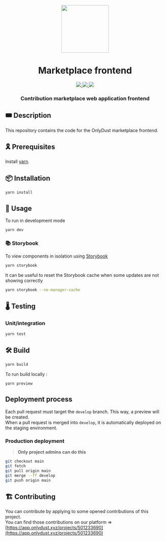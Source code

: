 <p align="center">
    <img width="150" src="docs/resources/img/logo.png" />
</p>
<div align="center">
  <h1 align="center">Marketplace frontend</h1>
  <p align="center">
    <a href="https://discord.gg/onlydust">
        <img src="https://img.shields.io/badge/Discord-6666FF?style=for-the-badge&logo=discord&logoColor=white" />
    </a>
    <a href="https://twitter.com/intent/follow?screen_name=onlydust_xyz">
        <img src="https://img.shields.io/badge/Twitter-1DA1F2?style=for-the-badge&logo=twitter&logoColor=white" />
    </a>
    <a href="https://contributions.onlydust.xyz/">
        <img src="https://img.shields.io/badge/Contribute-6A1B9A?style=for-the-badge&logo=notion&logoColor=white" />
    </a>
  </p>
  
  <h3 align="center">Contribution marketplace web application frontend</h3>
</div>

## 🎟️ Description

This repository contains the code for the OnlyDust marketplace frontend.

## 🎗️ Prerequisites

Install [yarn](https://classic.yarnpkg.com/en/docs/install).

## 📦 Installation

```bash
yarn install
```

## 🔬 Usage

To run in development mode

```bash
yarn dev
```

### 📚 Storybook

To view components in isolation using [Storybook](https://storybook.js.org/)

```bash
yarn storybook
```

It can be useful to reset the Storybook cache when some updates are not showing correctly

```bash
yarn storybook --no-manager-cache
```

## 🌡️ Testing


### Unit/integration

```bash
yarn test
```

## 🛠 Build

```bash
yarn build
```

To run build locally :

```bash
yarn preview
```

## Deployment process

Each pull request must target the `develop` branch.
This way, a preview will be created.  
When a pull request is merged into `develop`, it is automatically deployed on the staging environment.  

### Production deployment

> **Only project admins can do this**

```bash
git checkout main
git fetch
git pull origin main
git merge --ff develop
git push origin main
```

## 🏗 Contributing

You can contribute by applying to some opened contributions of this project.  
You can find those contributions on our platform => [https://app.onlydust.xyz/projects/501233690](https://app.onlydust.xyz/projects/501233690)
